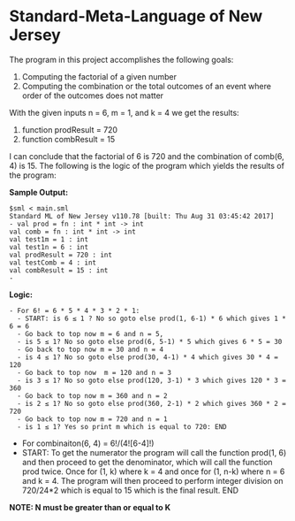 # Standard-Meta-Language of New Jersey
The program in this project accomplishes the following goals:
  1. Computing the factorial of a given number
  2. Computing the combination or the total outcomes of an event where order of the outcomes does not matter

With the given inputs n = 6, m = 1, and k = 4 we get the results:
  1. function prodResult = 720
  2. function combResult = 15

I can conclude that the factorial of 6 is 720 and the combination of comb(6, 4) is 15.  The following is the logic of the program which yields the results of the program:

**Sample Output:**
```
$sml < main.sml
Standard ML of New Jersey v110.78 [built: Thu Aug 31 03:45:42 2017]
- val prod = fn : int * int -> int
val comb = fn : int * int -> int
val test1m = 1 : int
val test1n = 6 : int
val prodResult = 720 : int
val testComb = 4 : int
val combResult = 15 : int
- 
```


**Logic:**
```
- For 6! = 6 * 5 * 4 * 3 * 2 * 1:
  - START: is 6 ≤ 1 ? No so goto else prod(1, 6-1) * 6 which gives 1 * 6 = 6 
  - Go back to top now m = 6 and n = 5, 
  - is 5 ≤ 1? No so goto else prod(6, 5-1) * 5 which gives 6 * 5 = 30 
  - Go back to top now m = 30 and n = 4 
  - is 4 ≤ 1? No so goto else prod(30, 4-1) * 4 which gives 30 * 4 = 120
  - Go back to top now  m = 120 and n = 3
  - is 3 ≤ 1? No so goto else prod(120, 3-1) * 3 which gives 120 * 3 = 360
  - Go back to top now m = 360 and n = 2
  - is 2 ≤ 1? No so goto else prod(360, 2-1) * 2 which gives 360 * 2 = 720
  - Go back to top now m = 720 and n = 1
  - is 1 ≤ 1? Yes so print m which is equal to 720: END
```
 - For combinaiton(6, 4) = 6!/(4![6-4]!)
  - START: To get the numerator the program will call the function prod(1, 6) and then proceed to get the denominator, which will call the function prod twice.  Once for (1, k) where k = 4 and once for (1, n-k) where n = 6 and k = 4.  The program will then proceed to perform integer division on 720/24*2 which is equal to 15 which is the final result. END
  
 **NOTE: N must be greater than or equal to K**


